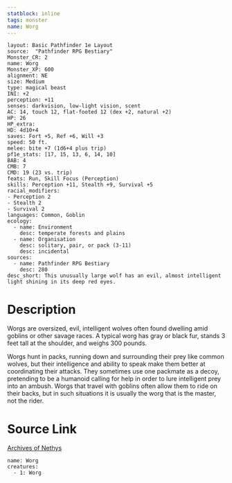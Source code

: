 ```yaml
---
statblock: inline
tags: monster
name: Worg
---
```

```statblock
layout: Basic Pathfinder 1e Layout
source:  "Pathfinder RPG Bestiary"
Monster_CR: 2
name: Worg
Monster_XP: 600
alignment: NE
size: Medium
type: magical beast
INI: +2
perception: +11
senses: darkvision, low-light vision, scent
AC: 14, touch 12, flat-footed 12 (dex +2, natural +2)
HP: 26
HP_extra: 
HD: 4d10+4
saves: Fort +5, Ref +6, Will +3
speed: 50 ft.
melee: bite +7 (1d6+4 plus trip)
pf1e_stats: [17, 15, 13, 6, 14, 10]
BAB: 4
CMB: 7
CMD: 19 (23 vs. trip)
feats: Run, Skill Focus (Perception)
skills: Perception +11, Stealth +9, Survival +5
racial_modifiers:
- Perception 2
- Stealth 2
- Survival 2
languages: Common, Goblin
ecology:
  - name: Environment
    desc: temperate forests and plains
  - name: Organisation
    desc: solitary, pair, or pack (3-11)
    desc: incidental
sources:
  - name: Pathfinder RPG Bestiary
    desc: 280
desc_short: This unusually large wolf has an evil, almost intelligent light shining in its deep red eyes.
```
# Description
Worgs are oversized, evil, intelligent wolves often found dwelling amid goblins or other savage races. A typical worg has gray or black fur, stands 3 feet tall at the shoulder, and weighs 300 pounds.

Worgs hunt in packs, running down and surrounding their prey like common wolves, but their intelligence and ability to speak make them better at coordinating their attacks. They sometimes use one packmate as a decoy, pretending to be a humanoid calling for help in order to lure intelligent prey into an ambush. Worgs that travel with goblins often allow them to ride on their backs, but in such situations it is usually the worg that is the master, not the rider.
# Source Link
[Archives of Nethys](https://aonprd.com/MonsterDisplay.aspx?ItemName=Worg)
```encounter-table
name: Worg
creatures:
  - 1: Worg
```
